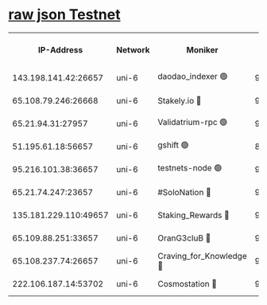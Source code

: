 [raw json Testnet](https://rpc-check.junot.stavr.tech/junot/rpc-junot-result.json)
=


<table><tr><th>IP-Address</th><th>Network</th><th>Moniker</th><th>Latest Block Height</th><th>Earliest Block Height</th><th>Catching Up</th><th>Tx Index</th><th>Voting Power</th><th>Scan Time</th></tr><tr><td>143.198.141.42:26657</td><td>uni-6</td><td>daodao_indexer 🟢</td><td>9074795</td><td>1</td><td>False</td><td>off</td><td>0</td><td>2024-03-21T02:53:01.712393134UTC</td></tr><tr><td>65.108.79.246:26668</td><td>uni-6</td><td>Stakely.io 🔴</td><td>9074789</td><td>1570872</td><td>False</td><td>on</td><td>11</td><td>2024-03-21T02:52:45.591503752UTC</td></tr><tr><td>65.21.94.31:27957</td><td>uni-6</td><td>Validatrium-rpc 🟢</td><td>9074788</td><td>2943363</td><td>False</td><td>on</td><td>0</td><td>2024-03-21T02:52:41.204632172UTC</td></tr><tr><td>51.195.61.18:56657</td><td>uni-6</td><td>gshift 🟢</td><td>8559900</td><td>7691417</td><td>False</td><td>on</td><td>0</td><td>2024-03-21T02:52:27.335584444UTC</td></tr><tr><td>95.216.101.38:36657</td><td>uni-6</td><td>testnets-node 🟢</td><td>9074790</td><td>8116304</td><td>False</td><td>on</td><td>0</td><td>2024-03-21T02:52:47.958177271UTC</td></tr><tr><td>65.21.74.247:23657</td><td>uni-6</td><td>#SoloNation 🔴</td><td>9074795</td><td>8237483</td><td>False</td><td>on</td><td>112</td><td>2024-03-21T02:53:00.860918713UTC</td></tr><tr><td>135.181.229.110:49657</td><td>uni-6</td><td>Staking_Rewards 🔴</td><td>9074797</td><td>8388763</td><td>False</td><td>on</td><td>1008</td><td>2024-03-21T02:53:08.472046737UTC</td></tr><tr><td>65.109.88.251:33657</td><td>uni-6</td><td>OranG3cluB 🔴</td><td>9074797</td><td>8418953</td><td>False</td><td>on</td><td>11</td><td>2024-03-21T02:53:06.102403449UTC</td></tr><tr><td>65.108.237.74:26657</td><td>uni-6</td><td>Craving_for_Knowledge 🔴</td><td>9074794</td><td>8985858</td><td>False</td><td>on</td><td>9004</td><td>2024-03-21T02:52:58.489535339UTC</td></tr><tr><td>222.106.187.14:53702</td><td>uni-6</td><td>Cosmostation 🔴</td><td>9074788</td><td>9017363</td><td>False</td><td>on</td><td>109013</td><td>2024-03-21T02:52:38.873132973UTC</td></tr></table>